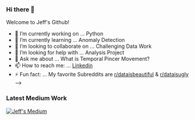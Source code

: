 ### Hi there 👋
Welcome to Jeff's Github!


- 🔭 I’m currently working on ... Python
- 🌱 I’m currently learning ... Anomaly Detection
- 👯 I’m looking to collaborate on ... Challenging Data Work
- 🤔 I’m looking for help with ... Analysis Project
- 💬 Ask me about ... What is Temporal Pincer Movement?
- 📫 How to reach me: ... [Linkedin](https://www.linkedin.com/in/jefflu-chia-ching-lu/)
- ⚡ Fun fact: ... My favorite Subreddits are [r/dataisbeautiful](https://www.reddit.com/r/dataisbeautiful) & [r/dataisugly](https://www.reddit.com/r/dataisugly)
-->


### Latest Medium Work
[![Jeff's Medium](https://github-readme-medium.vercel.app/?username=a1080211jeff)](https://medium.com/@a1080211jeff)
